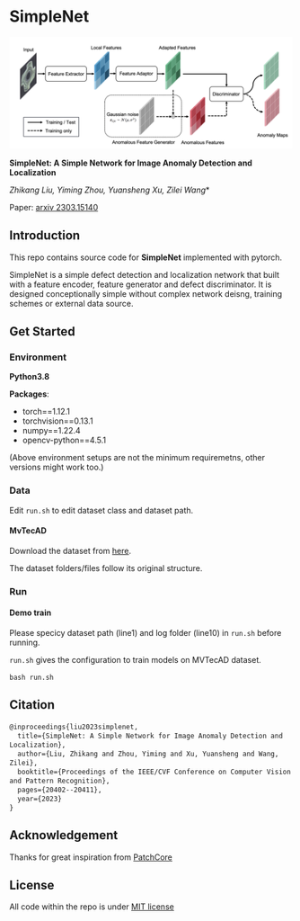 # SimpleNet


![](imgs/cover.png)

**SimpleNet: A Simple Network for Image Anomaly Detection and Localization**

*Zhikang Liu, Yiming Zhou, Yuansheng Xu, Zilei Wang**

Paper: [arxiv 2303.15140](https://arxiv.org/pdf/2303.15140.pdf)

##  Introduction

This repo contains source code for **SimpleNet** implemented with pytorch.

SimpleNet is a simple defect detection and localization network that built with a feature encoder, feature generator and defect discriminator. It is designed conceptionally simple without complex network deisng, training schemes or external data source.

## Get Started 

### Environment 

**Python3.8**

**Packages**:
- torch==1.12.1
- torchvision==0.13.1
- numpy==1.22.4
- opencv-python==4.5.1

(Above environment setups are not the minimum requiremetns, other versions might work too.)


### Data

Edit `run.sh` to edit dataset class and dataset path.

#### MvTecAD

Download the dataset from [here](https://www.mvtec.com/company/research/datasets/mvtec-ad/).

The dataset folders/files follow its original structure.

### Run

#### Demo train

Please specicy dataset path (line1) and log folder (line10) in `run.sh` before running.

`run.sh` gives the configuration to train models on MVTecAD dataset.
```
bash run.sh
```

## Citation
```
@inproceedings{liu2023simplenet,
  title={SimpleNet: A Simple Network for Image Anomaly Detection and Localization},
  author={Liu, Zhikang and Zhou, Yiming and Xu, Yuansheng and Wang, Zilei},
  booktitle={Proceedings of the IEEE/CVF Conference on Computer Vision and Pattern Recognition},
  pages={20402--20411},
  year={2023}
}
```

## Acknowledgement

Thanks for great inspiration from [PatchCore](https://github.com/amazon-science/patchcore-inspection)

## License

All code within the repo is under [MIT license](https://mit-license.org/)
